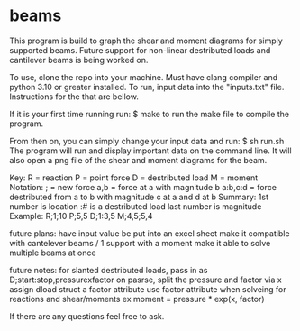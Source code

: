 # beams
This program is build to graph the shear and moment diagrams for simply supported beams. Future support for non-linear destributed loads and cantilever beams is being worked on.

To use, clone the repo into your machine. Must have clang compiler and python 3.10 or greater installed.
To run, input data into the "inputs.txt" file. Instructions for the that are bellow.

If it is your first time running run:
    $ make
to run the make file to compile the program.

From then on, you can simply change your input data and run:
    $ sh run.sh 
The program will run and display important data on the command line. It will also open a png file of the shear and moment diagrams for the beam.

Key: 
    R = reaction
    P = point force
    D = destributed load
    M = moment
Notation:
    ; = new force
    a,b = force at a with magnitude b
    a:b,c:d = force destributed from a to b with magnitude c at a and d at b
Summary:
    1st number is location
    :# is a destributed load
    last number is magnitude
Example:
    R;1;10
    P;5,5
    D;1:3,5 
    M;4,5;5,4



future plans:
    have input value be put into an excel sheet
    make it compatible with cantelever beams / 1 support with a moment
    make it able to solve multiple beams at once

future notes:
for slanted destributed loads, pass in as 
    D;start:stop,pressurexfactor
    on pasrse, split the pressure and factor via x
    assign dload struct a factor attribute
    use factor attribute when solveing for reactions and shear/moments
        ex moment = pressure * exp(x, factor)

If there are any questions feel free to ask.
